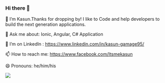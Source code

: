 ### Hi there 👋

🔭 I’m Kasun.Thanks for dropping by! I like to Code and help developers to build the next generation applications.

<!-- 🌱 I’ve blogged here for nearly 10 years https://sajeetharan.com/ -->

💬 Ask me about: Ionic, Angular, C# Application

<!-- Former MVP: https://bit.ly/3iPx1MP -->

<!-- Google GDE: https://bit.ly/2ZhzzMh -->

<!-- 💰 Accrediations : https://bit.ly/2ChSIoa -->

<!-- 👯 I’ve contributed on stackoverflow for 8 years : https://bit.ly/2OcebS5 -->

🤔 I’m on LinkedIn : https://www.linkedin.com/in/kasun-gamage95/

<!-- 💬 Some of my Talks :  https://bit.ly/38FAwB2 -->

<!-- 📁 Some of my Presentation slides : -->

<!-- Slides : https://slides.com/sajeetharan -->
<!-- Slideshare : https://www.slideshare.net/SajeetharanSinnathur -->

📫 How to reach me: https://www.facebook.com/Itsmekasun

😄 Pronouns: he/him/his

<!-- ⚡ Fun fact: I earned my first money at the age of 12,  I was the only kid in my class who knew windows installation, as well as cracking windows password -->

![](https://i.stack.imgur.com/XshE9.gif)
